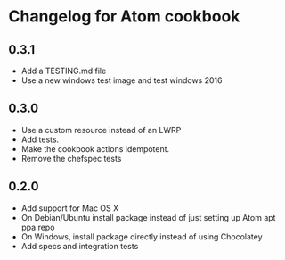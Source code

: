 # Changelog for Atom cookbook

## 0.3.1
* Add a TESTING.md file
* Use a new windows test image and test windows 2016

## 0.3.0
* Use a custom resource instead of an LWRP
* Add tests.
* Make the cookbook actions idempotent.
* Remove the chefspec tests

## 0.2.0
* Add support for Mac OS X
* On Debian/Ubuntu install package instead of just setting up Atom apt ppa repo
* On Windows, install package directly instead of using Chocolatey
* Add specs and integration tests
